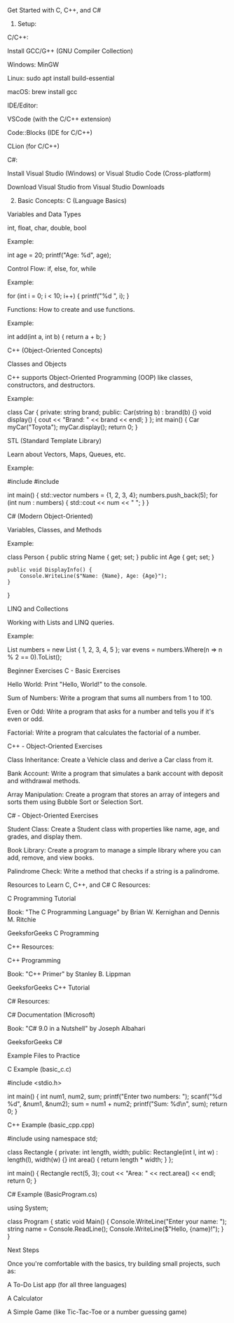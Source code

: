 Get Started with C, C++, and C#
1. Setup:

C/C++:

Install GCC/G++ (GNU Compiler Collection)

Windows: MinGW

Linux: sudo apt install build-essential

macOS: brew install gcc

IDE/Editor:

VSCode (with the C/C++ extension)

Code::Blocks (IDE for C/C++)

CLion (for C/C++)

C#:

Install Visual Studio (Windows) or Visual Studio Code (Cross-platform)

Download Visual Studio from Visual Studio Downloads

2. Basic Concepts:
C (Language Basics)

Variables and Data Types

int, float, char, double, bool

Example:

int age = 20;
printf("Age: %d", age);


Control Flow: if, else, for, while

Example:

for (int i = 0; i < 10; i++) {
    printf("%d ", i);
}


Functions: How to create and use functions.

Example:

int add(int a, int b) {
    return a + b;
}

C++ (Object-Oriented Concepts)

Classes and Objects

C++ supports Object-Oriented Programming (OOP) like classes, constructors, and destructors.

Example:

class Car {
private:
    string brand;
public:
    Car(string b) : brand(b) {}
    void display() {
        cout << "Brand: " << brand << endl;
    }
};
int main() {
    Car myCar("Toyota");
    myCar.display();
    return 0;
}


STL (Standard Template Library)

Learn about Vectors, Maps, Queues, etc.

Example:

#include <iostream>
#include <vector>

int main() {
    std::vector<int> numbers = {1, 2, 3, 4};
    numbers.push_back(5);
    for (int num : numbers) {
        std::cout << num << " ";
    }
}

C# (Modern Object-Oriented)

Variables, Classes, and Methods

Example:

class Person {
    public string Name { get; set; }
    public int Age { get; set; }

    public void DisplayInfo() {
        Console.WriteLine($"Name: {Name}, Age: {Age}");
    }
}


LINQ and Collections

Working with Lists and LINQ queries.

Example:

List<int> numbers = new List<int> { 1, 2, 3, 4, 5 };
var evens = numbers.Where(n => n % 2 == 0).ToList();

Beginner Exercises
C - Basic Exercises

Hello World: Print "Hello, World!" to the console.

Sum of Numbers: Write a program that sums all numbers from 1 to 100.

Even or Odd: Write a program that asks for a number and tells you if it's even or odd.

Factorial: Write a program that calculates the factorial of a number.

C++ - Object-Oriented Exercises

Class Inheritance: Create a Vehicle class and derive a Car class from it.

Bank Account: Write a program that simulates a bank account with deposit and withdrawal methods.

Array Manipulation: Create a program that stores an array of integers and sorts them using Bubble Sort or Selection Sort.

C# - Object-Oriented Exercises

Student Class: Create a Student class with properties like name, age, and grades, and display them.

Book Library: Create a program to manage a simple library where you can add, remove, and view books.

Palindrome Check: Write a method that checks if a string is a palindrome.

Resources to Learn C, C++, and C#
C Resources:

C Programming Tutorial

Book: "The C Programming Language" by Brian W. Kernighan and Dennis M. Ritchie

GeeksforGeeks C Programming

C++ Resources:

C++ Programming

Book: "C++ Primer" by Stanley B. Lippman

GeeksforGeeks C++ Tutorial

C# Resources:

C# Documentation (Microsoft)

Book: "C# 9.0 in a Nutshell" by Joseph Albahari

GeeksforGeeks C#

Example Files to Practice

C Example (basic_c.c)

#include <stdio.h>

int main() {
    int num1, num2, sum;
    printf("Enter two numbers: ");
    scanf("%d %d", &num1, &num2);
    sum = num1 + num2;
    printf("Sum: %d\n", sum);
    return 0;
}


C++ Example (basic_cpp.cpp)

#include <iostream>
using namespace std;

class Rectangle {
private:
    int length, width;
public:
    Rectangle(int l, int w) : length(l), width(w) {}
    int area() {
        return length * width;
    }
};

int main() {
    Rectangle rect(5, 3);
    cout << "Area: " << rect.area() << endl;
    return 0;
}


C# Example (BasicProgram.cs)

using System;

class Program {
    static void Main() {
        Console.WriteLine("Enter your name: ");
        string name = Console.ReadLine();
        Console.WriteLine($"Hello, {name}!");
    }
}

Next Steps

Once you're comfortable with the basics, try building small projects, such as:

A To-Do List app (for all three languages)

A Calculator

A Simple Game (like Tic-Tac-Toe or a number guessing game)
